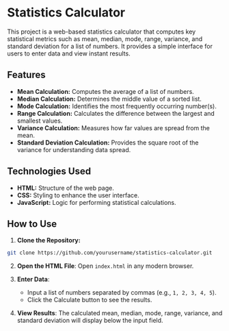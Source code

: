# Statistics Calculator

This project is a web-based statistics calculator that computes key statistical metrics such as mean, median, mode, range, variance, and standard deviation for a list of numbers. It provides a simple interface for users to enter data and view instant results.

## Features

- **Mean Calculation:** Computes the average of a list of numbers.
- **Median Calculation:** Determines the middle value of a sorted list.
- **Mode Calculation:** Identifies the most frequently occurring number(s).
- **Range Calculation:** Calculates the difference between the largest and smallest values.
- **Variance Calculation:** Measures how far values are spread from the mean.
- **Standard Deviation Calculation:** Provides the square root of the variance for understanding data spread.

## Technologies Used

- **HTML:** Structure of the web page.
- **CSS:** Styling to enhance the user interface.
- **JavaScript:** Logic for performing statistical calculations.

## How to Use

1. **Clone the Repository:**
```bash
git clone https://github.com/yourusername/statistics-calculator.git
```

2. **Open the HTML File**:
   Open `index.html` in any modern browser.

3. **Enter Data**:
   - Input a list of numbers separated by commas (e.g., `1, 2, 3, 4, 5`).
   - Click the Calculate button to see the results.
   
4. **View Results**:
   The calculated mean, median, mode, range, variance, and standard deviation will display below the input field.
